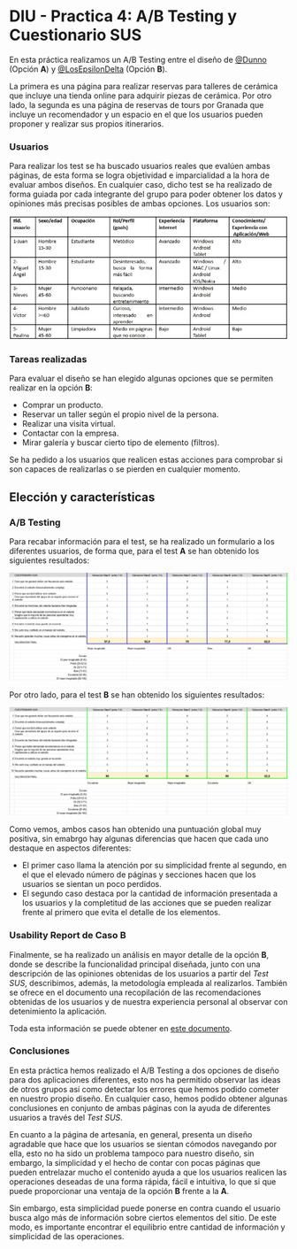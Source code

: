 # DIU - Practica 4: A/B Testing y Cuestionario SUS

En esta práctica realizamos un A/B Testing entre el diseño de [@Dunno](https://github.com/YarasAtomic/DIU) (Opción **A**) y [@LosEpsilonDelta](https://github.com/AlvaroRodriguezGallardo/DIU) (Opción **B**).

La primera es una página para realizar reservas para talleres de cerámica que incluye una tienda online para adquirir piezas de cerámica. Por otro lado, la segunda es una página de reservas de tours por Granada que incluye un recomendador y un espacio en el que los usuarios pueden proponer y realizar sus propios itinerarios.

### Usuarios

Para realizar los test se ha buscado usuarios reales que evalúen ambas páginas, de esta forma se logra objetividad e imparcialidad a la hora de evaluar ambos diseños. En cualquier caso, dicho test se ha realizado de forma guiada por cada integrante del grupo para poder obtener los datos y opiniones más precisas posibles de ambas opciones. Los usuarios son:

<img src="users.jpg">

### Tareas realizadas

Para evaluar el diseño se han elegido algunas opciones que se permiten realizar en la opción **B**:
- Comprar un producto.
- Reservar un taller según el propio nivel de la persona.
- Realizar una visita virtual.
- Contactar con la empresa.
- Mirar galería y buscar cierto tipo de elemento (filtros).

Se ha pedido a los usuarios que realicen estas acciones para comprobar si son capaces de realizarlas o se pierden en cualquier momento.

## Elección y características

### A/B Testing

Para recabar información para el test, se ha realizado un formulario a los diferentes usuarios, de forma que, para el test **A** se han obtenido los siguientes resultados:

<img src="testingA.jpg">

Por otro lado, para el test **B** se han obtenido los siguientes resultados:

<img src="testingB.jpg">

Como vemos, ambos casos han obtenido una puntuación global muy positiva, sin emabrgo hay algunas diferencias que hacen que cada uno destaque en aspectos diferentes:
- El primer caso llama la atención por su simplicidad frente al segundo, en el que el elevado número de páginas y secciones hacen que los usuarios se sientan un poco perdidos.
- El segundo caso destaca por la cantidad de información presentada a los usuarios y la completitud de las acciones que se pueden realizar frente al primero que evita el detalle de los elementos.

### Usability Report de Caso B

Finalmente, se ha realizado un análisis en mayor detalle de la opción **B**, donde se describe la funcionalidad principal diseñada, junto con una descripción de las opiniones obtenidas de los usuarios a partir del *Test SUS*, describimos, además, la metodología empleada al realizarlos. También se ofrece en el documento una recopilación de las recomendaciones obtenidas de los usuarios y de nuestra experiencia personal al observar con detenimiento la aplicación.

Toda esta información se puede obtener en [este documento](P4_UsabReport_Artesania_Nazari_doneby_DIU2_DUNNO.pdf).

### Conclusiones

En esta práctica hemos realizado el A/B Testing a dos opciones de diseño para dos aplicaciones diferentes, esto nos ha permitido observar las ideas de otros grupos así como detectar los errores que hemos podido cometer en nuestro propio diseño. En cualquier caso, hemos podido obtener algunas conclusiones en conjunto de ambas páginas con la ayuda de diferentes usuarios a través del *Test SUS*.

En cuanto a la página de artesanía, en general, presenta un diseño agradable que hace que los usuarios se sientan cómodos navegando por ella, esto no ha sido un problema tampoco para nuestro diseño, sin embargo, la simplicidad y el hecho de contar con pocas páginas que pueden entrelazar mucho el contenido ayuda a que los usuarios realicen las operaciones deseadas de una forma rápida, fácil e intuitiva, lo que si que puede proporcionar una ventaja de la opción **B** frente a la **A**.

Sin embargo, esta simplicidad puede ponerse en contra cuando el usuario busca algo más de información sobre ciertos elementos del sitio. De este modo, es importante encontrar el equilibrio entre cantidad de información y simplicidad de las operaciones.
